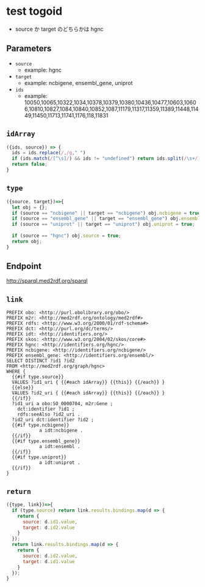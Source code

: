 # test togoid

* source か target のどちらかは hgnc

## Parameters
* `source`
  * example: hgnc
* `target`
  * example: ncbigene, ensembl_gene, uniprot
* `ids`
  * example: 10050,10065,10322,1034,10378,10379,10380,10436,10477,10603,10606,10810,10827,1084,10840,10852,1087,11179,11317,11359,11389,11448,11449,11450,11713,11741,1176,118,11831

## `idArray`
```javascript
({ids, source}) => {
  ids = ids.replace(/,/g," ")
  if (ids.match(/[^\s]/) && ids != "undefined") return ids.split(/\s+/).map(d=>source + ":" + d);
  return false;
}
```

## `type`
```javascript
({source, target})=>{
  let obj = {};
  if (source == "ncbigene" || target == "ncbigene") obj.ncbigene = true;
  if (source == "ensembl_gene" || target == "ensembl_gene") obj.ensembl_gene = true;
  if (source == "uniprot" || target == "uniprot") obj.uniprot = true;
  
  if (source == "hgnc") obj.source = true;
  return obj;
}
```

## Endpoint
http://sparql.med2rdf.org/sparql
## `link`
```sparql
PREFIX obo: <http://purl.obolibrary.org/obo/>
PREFIX m2r: <http://med2rdf.org/ontology/med2rdf#>
PREFIX rdfs: <http://www.w3.org/2000/01/rdf-schema#>
PREFIX dct: <http://purl.org/dc/terms/>
PREFIX idt: <http://identifiers.org/>
PREFIX skos: <http://www.w3.org/2004/02/skos/core#>
PREFIX hgnc: <http://identifiers.org/hgnc/>
PREFIX ncbigene: <http://identifiers.org/ncbigene/>
PREFIX ensembl_gene: <http://identifiers.org/ensembl/>
SELECT DISTINCT ?id1 ?id2
FROM <http://med2rdf.org/graph/hgnc>
WHERE {
  {{#if type.source}}
  VALUES ?id1_uri { {{#each idArray}} {{this}} {{/each}} }
  {{else}}
  VALUES ?id2_uri { {{#each idArray}} {{this}} {{/each}} }  
  {{/if}}
  ?id1_uri a obo:SO_0000704, m2r:Gene ;
    dct:identifier ?id1 ;
    rdfs:seeAlso ?id2_uri .
  ?id2_uri dct:identifier ?id2 ;
  {{#if type.ncbigene}}
            a idt:ncbigene .
  {{/if}}
  {{#if type.ensembl_gene}}
            a idt:ensembl .
  {{/if}}
  {{#if type.uniprot}}
            a idt:uniprot .
  {{/if}}
}
```

## `return`
```javascript
({type, link})=>{
  if (type.source) return link.results.bindings.map(d => {
    return {
      source: d.id1.value,
      target: d.id2.value
    }
  });
  return link.results.bindings.map(d => {
    return {
      source: d.id2.value,
      target: d.id1.value
    }
  });
}
```
